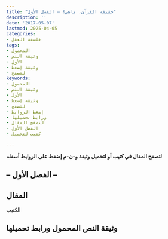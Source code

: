 ```yaml
---
title: "حقيقة القرآن، ماهي؟ – الفصل الأول"
description: ''
date: '2017-05-07'
lastmod: 2025-04-05
categories:
- فلسفة العقل
tags:
- المحمول
- وثيقة النص
- الأول
- وثيقة إضغط
- لتصفح
keywords:
- المحمول
- وثيقة النص
- الأول
- وثيقة إضغط
- لتصفح
- إضغط الروابط
- ورابط تحميلها
- لتصفح المقال
- الفصل الأول
- كتيب لتحميل

---
```

**لتصفح المقال في كتيب أو لتحميل وثيقة و-ن-م إضغط على الروابط أسفله**

## **– الفصل الأول –**

## المقال

الكتيب

## وثيقة النص المحمول ورابط تحميلها

###
